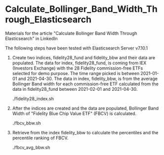 # Calculate_Bollinger_Band_Width_Through_Elasticsearch
Materials for the article "Calculate Bollinger Band Width Through Elasticsearch" in LinkedIn

The following steps have been tested with Elasticsearch Server v7.10.1

1. Create two indices, fidelity28_fund and fidelity_bbw and their data are populated.
   The data for index, fidelity28_fund, is coming from IEX (Investors Exchange) with the 
   28 Fidelity commission-free ETFs selected for demo purpose. The time range picked is between 
   2021-01-01 and 2021-04-30. The data in index, fidelity_bbw, is from the average 
   Bollinger Band width for each commission-free ETF calculated from the data in fidelity28_fund
   between 2021-02-01 and 2021-04-30.
   
   ./fidelity28_index.sh

2. After the indices are created and the data are populated, Bollinger Band Width of 
   "Fidelity Blue Chip Value ETF" (FBCV) is calculated. 
   
   ./fbcv_bbw.sh

3. Retrieve from the index fidelity_bbw to calculate the percentiles and the percentile ranking of 
   FBCV.
   
   ./fbcv_avg_bbw.sh
